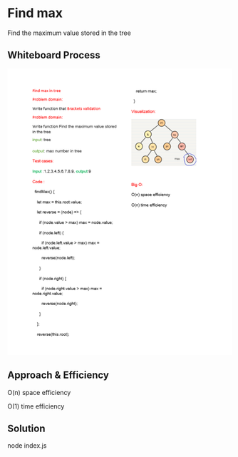 # Find max
<!-- Description of the challenge -->
Find the maximum value stored in the tree
## Whiteboard Process
<!-- Embedded whiteboard image -->
![](./Screenshot%20(301).png)
## Approach & Efficiency
<!-- What approach did you take? Why? What is the Big O space/time for this approach? -->


O(n) space efficiency

O(1) time efficiency

## Solution
<!-- Show how to run your code, and examples of it in action -->
node index.js

